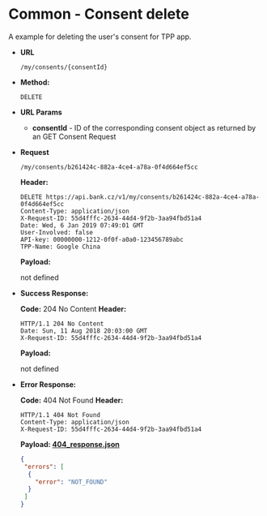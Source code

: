 # Common - Consent delete

A example for deleting the user's consent for TPP app.

* **URL**

  `/my/consents/{consentId}`

* **Method:**
  
  `DELETE`
  
*  **URL Params**

   - **consentId** - ID of the corresponding consent object as returned by an GET Consent Request 

* **Request**

  `/my/consents/b261424c-882a-4ce4-a78a-0f4d664ef5cc`

  **Header:**
  ```http
  DELETE https://api.bank.cz/v1/my/consents/b261424c-882a-4ce4-a78a-0f4d664ef5cc
  Content-Type: application/json
  X-Request-ID: 55d4fffc-2634-44d4-9f2b-3aa94fbd51a4
  Date: Wed, 6 Jan 2019 07:49:01 GMT
  User-Involved: false
  API-key: 00000000-1212-0f0f-a0a0-123456789abc
  TPP-Name: Google China
  ```

  **Payload:**
  
  not defined

* **Success Response:**
  
  **Code:** 204 No Content
  **Header:**
  ```http
  HTTP/1.1 204 No Content
  Date: Sun, 11 Aug 2018 20:03:00 GMT
  X-Request-ID: 55d4fffc-2634-44d4-9f2b-3aa94fbd51a4
  ```

  **Payload:**
  
  not defined
 
* **Error Response:**

  **Code:** 404 Not Found
  **Header:**
  ```http
  HTTP/1.1 404 Not Found
  Content-Type: application/json
  X-Request-ID: 55d4fffc-2634-44d4-9f2b-3aa94fbd51a4
  ```
  
  **Payload: [404_response.json](404_response.json)**
  ```json
  {
   "errors": [
    {
      "error": "NOT_FOUND"
    }
   ]
  }
  ```
  